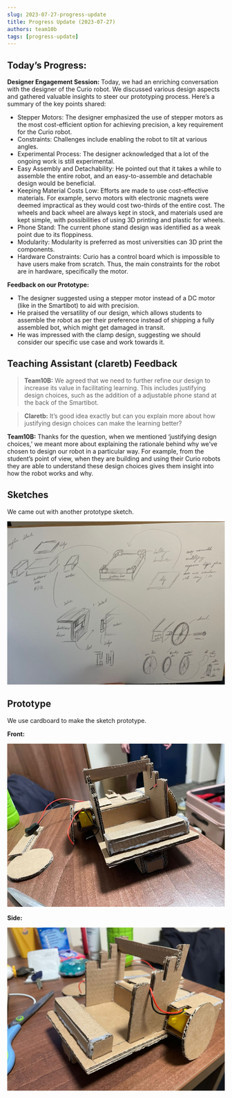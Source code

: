 ```yaml
---
slug: 2023-07-27-progress-update
title: Progress Update (2023-07-27)
authors: team10b
tags: [progress-update]
---
```


## Today’s Progress:

**Designer Engagement Session:**
Today, we had an enriching conversation with the designer of the Curio robot. We discussed various design aspects and gathered valuable insights to steer our prototyping process. Here’s a summary of the key points shared:

- Stepper Motors: The designer emphasized the use of stepper motors as the most cost-efficient option for achieving precision, a key requirement for the Curio robot.
- Constraints: Challenges include enabling the robot to tilt at various angles.
- Experimental Process: The designer acknowledged that a lot of the ongoing work is still experimental.
- Easy Assembly and Detachability: He pointed out that it takes a while to assemble the entire robot, and an easy-to-assemble and detachable design would be beneficial.
- Keeping Material Costs Low: Efforts are made to use cost-effective materials. For example, servo motors with electronic magnets were deemed impractical as they would cost two-thirds of the entire cost. The wheels and back wheel are always kept in stock, and materials used are kept simple, with possibilities of using 3D printing and plastic for wheels.
- Phone Stand: The current phone stand design was identified as a weak point due to its floppiness.
- Modularity: Modularity is preferred as most universities can 3D print the components.
- Hardware Constraints: Curio has a control board which is impossible to have users make from scratch. Thus, the main constraints for the robot are in hardware, specifically the motor.

**Feedback on our Prototype:**

- The designer suggested using a stepper motor instead of a DC motor (like in the Smartibot) to aid with precision.
- He praised the versatility of our design, which allows students to assemble the robot as per their preference instead of shipping a fully assembled bot, which might get damaged in transit.
- He was impressed with the clamp design, suggesting we should consider our specific use case and work towards it.

## Teaching Assistant (claretb) Feedback

>**Team10B:** We agreed that we need to further refine our design to increase its value in facilitating learning. This includes justifying design choices, such as the addition of a adjustable phone stand at the back of the Smartibot.

>**Claretb:** It’s good idea exactly but can you explain more about how justifying design choices can make the learning better?

**Team10B:** Thanks for the question, when we mentioned ‘justifying design choices,’ we meant more about explaining the rationale behind why we’ve chosen to design our robot in a particular way. For example, from the student’s point of view, when they are building and using their Curio robots they are able to understand these design choices gives them insight into how the robot works and why.


## Sketches

We came out with another prototype sketch.

![Sketch](/img/fourth-prototype/sketch.jpeg)


## Prototype

We use cardboard to make the sketch prototype.

**Front:**

![Attachment](/img/fourth-prototype/front-prototype.jpeg)

**Side:**

![Side](/img/fourth-prototype/side-prototype.jpeg)
